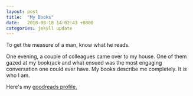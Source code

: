 ```yaml
---
layout: post
title:  "My Books"
date:   2018-08-18 14:02:43 +0800
categories: jekyll update
---
```


To get the measure of a man, know what he reads. 

One evening, a couple of colleagues came over to my house. One of them gazed at my bookrack and what ensued was the most engaging conversation one could ever have. My books describe me completely. It is who I am.   


Here's my [goodreads profile.](https://www.goodreads.com/user/show/42518417-pralhad-deshpande)
